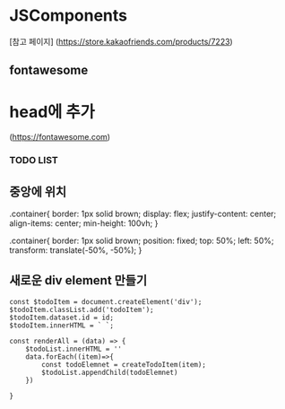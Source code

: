 # JSComponents
[참고 페이지] (https://store.kakaofriends.com/products/7223)

## fontawesome
# head에 추가
(https://fontawesome.com)


   <link
    rel="stylesheet"
    href="https://cdnjs.cloudflare.com/ajax/libs/font-awesome/5.8.2/css/all.min.css"
    />


### TODO LIST
## 중앙에 위치
.container{
    border: 1px solid brown;
    display: flex;
    justify-content: center;
    align-items: center;
    min-height: 100vh;
}

.container{
    border: 1px solid brown;
    position: fixed;
    top: 50%;
    left: 50%;
    transform: translate(-50%, -50%);
}

## 새로운 div element 만들기
```
const $todoItem = document.createElement('div');
$todoItem.classList.add('todoItem');
$todoItem.dataset.id = id;
$todoItem.innerHTML = ` `;
```
```
const renderAll = (data) => {
    $todoList.innerHTML = ''
    data.forEach((item)=>{
        const todoElemnet = createTodoItem(item);
        $todoList.appendChild(todoElemnet)
    })

}
```